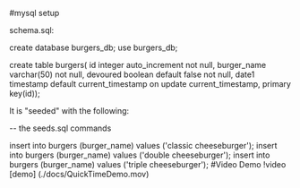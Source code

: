 #mysql setup

schema.sql:

create database burgers_db;
use burgers_db;

create table burgers(
id integer auto_increment not null,
burger_name varchar(50) not null,
devoured boolean default false not null,
date1 timestamp  default current_timestamp on update current_timestamp,
primary key(id));

It is "seeded" with the following:

-- the seeds.sql commands 

insert into burgers (burger_name) values ('classic cheeseburger');
insert into burgers (burger_name) values ('double cheeseburger');
insert into burgers (burger_name) values ('triple cheeseburger');
#Video Demo
!video [demo] (./docs/QuickTimeDemo.mov)